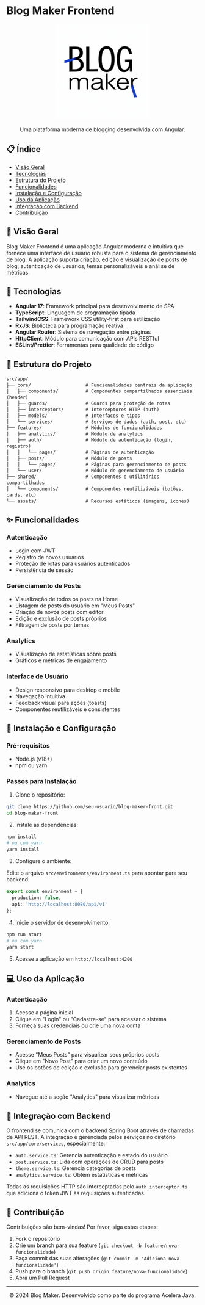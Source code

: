 # Blog Maker Frontend

<p align="center">
  <img src="src/assets/logo-blog-maker.png" alt="Blog Maker Logo" width="250"/>
</p>

<p align="center">
  Uma plataforma moderna de blogging desenvolvida com Angular.
</p>

## 📋 Índice

- [Visão Geral](#visão-geral)
- [Tecnologias](#tecnologias)
- [Estrutura do Projeto](#estrutura-do-projeto)
- [Funcionalidades](#funcionalidades)
- [Instalação e Configuração](#instalação-e-configuração)
- [Uso da Aplicação](#uso-da-aplicação)
- [Integração com Backend](#integração-com-backend)
- [Contribuição](#contribuição)

## 🌟 Visão Geral

Blog Maker Frontend é uma aplicação Angular moderna e intuitiva que fornece uma interface de usuário robusta para o sistema de gerenciamento de blog. A aplicação suporta criação, edição e visualização de posts de blog, autenticação de usuários, temas personalizáveis e análise de métricas.

## 🚀 Tecnologias

- **Angular 17**: Framework principal para desenvolvimento de SPA
- **TypeScript**: Linguagem de programação tipada
- **TailwindCSS**: Framework CSS utility-first para estilização
- **RxJS**: Biblioteca para programação reativa
- **Angular Router**: Sistema de navegação entre páginas
- **HttpClient**: Módulo para comunicação com APIs RESTful
- **ESLint/Prettier**: Ferramentas para qualidade de código

## 📁 Estrutura do Projeto

```
src/app/
├── core/                    # Funcionalidades centrais da aplicação
│   ├── components/          # Componentes compartilhados essenciais (header)
│   ├── guards/              # Guards para proteção de rotas
│   ├── interceptors/        # Interceptores HTTP (auth)
│   ├── models/              # Interfaces e tipos
│   └── services/            # Serviços de dados (auth, post, etc)
├── features/                # Módulos de funcionalidades
│   ├── analytics/           # Módulo de analytics
│   ├── auth/                # Módulo de autenticação (login, registro)
│   │   └── pages/           # Páginas de autenticação
│   ├── posts/               # Módulo de posts
│   │   └── pages/           # Páginas para gerenciamento de posts
│   └── user/                # Módulo de gerenciamento de usuário
├── shared/                  # Componentes e utilitários compartilhados
│   └── components/          # Componentes reutilizáveis (botões, cards, etc)
└── assets/                  # Recursos estáticos (imagens, ícones)
```

## ✨ Funcionalidades

### Autenticação
- Login com JWT
- Registro de novos usuários
- Proteção de rotas para usuários autenticados
- Persistência de sessão

### Gerenciamento de Posts
- Visualização de todos os posts na Home
- Listagem de posts do usuário em "Meus Posts"
- Criação de novos posts com editor
- Edição e exclusão de posts próprios
- Filtragem de posts por temas

### Analytics
- Visualização de estatísticas sobre posts
- Gráficos e métricas de engajamento

### Interface de Usuário
- Design responsivo para desktop e mobile
- Navegação intuitiva
- Feedback visual para ações (toasts)
- Componentes reutilizáveis e consistentes

## 🔧 Instalação e Configuração

### Pré-requisitos

- Node.js (v18+)
- npm ou yarn

### Passos para Instalação

1. Clone o repositório:
```bash
git clone https://github.com/seu-usuario/blog-maker-front.git
cd blog-maker-front
```

2. Instale as dependências:
```bash
npm install
# ou com yarn
yarn install
```

3. Configure o ambiente:
   
Edite o arquivo `src/environments/environment.ts` para apontar para seu backend:
```typescript
export const environment = {
  production: false,
  api: 'http://localhost:8080/api/v1'
};
```

4. Inicie o servidor de desenvolvimento:
```bash
npm run start
# ou com yarn
yarn start
```

5. Acesse a aplicação em `http://localhost:4200`

## 💻 Uso da Aplicação

### Autenticação
1. Acesse a página inicial
2. Clique em "Login" ou "Cadastre-se" para acessar o sistema
3. Forneça suas credenciais ou crie uma nova conta

### Gerenciamento de Posts
- Acesse "Meus Posts" para visualizar seus próprios posts
- Clique em "Novo Post" para criar um novo conteúdo
- Use os botões de edição e exclusão para gerenciar posts existentes

### Analytics
- Navegue até a seção "Analytics" para visualizar métricas

## 🔌 Integração com Backend

O frontend se comunica com o backend Spring Boot através de chamadas de API REST. A integração é gerenciada pelos serviços no diretório `src/app/core/services`, especialmente:

- `auth.service.ts`: Gerencia autenticação e estado do usuário
- `post.service.ts`: Lida com operações de CRUD para posts
- `theme.service.ts`: Gerencia categorias de posts
- `analytics.service.ts`: Obtém estatísticas e métricas

Todas as requisições HTTP são interceptadas pelo `auth.interceptor.ts` que adiciona o token JWT às requisições autenticadas.

## 👥 Contribuição

Contribuições são bem-vindas! Por favor, siga estas etapas:

1. Fork o repositório
2. Crie um branch para sua feature (`git checkout -b feature/nova-funcionalidade`)
3. Faça commit das suas alterações (`git commit -m 'Adiciona nova funcionalidade'`)
4. Push para o branch (`git push origin feature/nova-funcionalidade`)
5. Abra um Pull Request

---

<p align="center">
  © 2024 Blog Maker. Desenvolvido como parte do programa Acelera Java.
</p>
